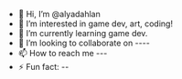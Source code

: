 - 👋 Hi, I’m @alyadahlan
- 👀 I’m interested in game dev, art, coding!
- 🌱 I’m currently learning game dev.
- 💞️ I’m looking to collaborate on ----
- 📫 How to reach me ---
- ⚡ Fun fact: --

<!---
alyadahlan/alyadahlan is a ✨ special ✨ repository because its `README.md` (this file) appears on your GitHub profile.
You can click the Preview link to take a look at your changes.
--->
